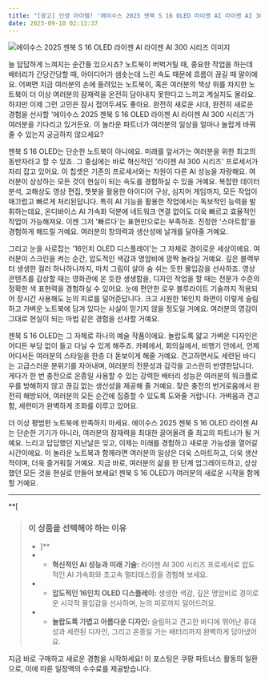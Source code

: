 ```yaml
---
title: "[광고] 인생 아이템! '에이수스 2025 젠북 S 16 OLED 라이젠 AI 라이젠 AI 300 시리즈'을(를) 만나보세요."
date: 2025-09-10 02:13:37
---
```

![에이수스 2025 젠북 S 16 OLED 라이젠 AI 라이젠 AI 300 시리즈 이미지](https://ads-partners.coupang.com/image1/uTVRenmgCmtriMf9uf8GjD9X9-ttoNP1V1dnT4cGEJUZiGLV1Pju1nOudRDUZ6iG3-0Tzg2Zog1rzUJwQDKGK0-SpNBhMqqMjeSYcfpgRbSgzVjizy1MEqGToh2IeCdlpzpKysjuUNmtZ-_AbVeSpwA8yIiZJRKNO3VEDeMbNdqUG8Re-p4g9ZK7RUsabbLnvekydtKs4wrSwUSlFe-b-qTxhIqK5HdM26LFjddJsrdSMvfqEWJ-6A24NORIPcnNYKY-M-MMt-DzFzg2HSbMlflNWBHV)

늘 답답하게 느껴지는 순간들 있으시죠? 노트북이 버벅거릴 때, 중요한 작업을 하는데 배터리가 간당간당할 때, 아이디어가 샘솟는데 느린 속도 때문에 흐름이 끊길 때 말이에요. 어쩌면 지금 여러분의 손에 들려있는 노트북이, 혹은 여러분의 책상 위를 차지한 노트북이 더 이상 여러분의 잠재력을 온전히 담아내지 못한다고 느끼고 계실지도 몰라요. 하지만 이제 그런 고민은 잠시 접어두셔도 좋아요. 완전히 새로운 시대, 완전히 새로운 경험을 선사할 '에이수스 2025 젠북 S 16 OLED 라이젠 AI 라이젠 AI 300 시리즈'가 여러분을 기다리고 있거든요. 이 놀라운 파트너가 여러분의 일상을 얼마나 놀랍게 바꿔줄 수 있는지 궁금하지 않으세요?

젠북 S 16 OLED는 단순한 노트북이 아니에요. 미래를 앞서가는 여러분을 위한 최고의 동반자라고 할 수 있죠. 그 중심에는 바로 혁신적인 '라이젠 AI 300 시리즈' 프로세서가 자리 잡고 있어요. 이 칩셋은 기존의 프로세서와는 차원이 다른 AI 성능을 자랑해요. 여러분이 상상하는 모든 것이 현실이 되는 속도를 경험하실 수 있을 거예요. 복잡한 데이터 분석, 고해상도 영상 편집, 챗봇을 활용한 아이디어 구상, 심지어 게임까지, 모든 작업이 매끄럽고 빠르게 처리된답니다. 특히 AI 기능을 활용한 작업에서는 독보적인 능력을 발휘하는데요, 온디바이스 AI 가속화 덕분에 네트워크 연결 없이도 더욱 빠르고 효율적인 작업이 가능해져요. 이젠 그저 '빠르다'는 표현만으로는 부족하죠. 진정한 '스마트함'을 경험하게 해드릴 거예요. 여러분의 창의력과 생산성에 날개를 달아줄 거예요.

그리고 눈을 사로잡는 '16인치 OLED 디스플레이'는 그 자체로 경이로운 세상이에요. 여러분이 스크린을 켜는 순간, 압도적인 색감과 명암비에 깜짝 놀라실 거예요. 깊은 블랙부터 생생한 컬러 하나하나까지, 마치 그림이 살아 숨 쉬는 듯한 몰입감을 선사하죠. 영상 콘텐츠를 감상할 때는 영화관에 온 듯한 생생함을, 디자인 작업을 할 때는 전문가 수준의 정확한 색 표현력을 경험하실 수 있어요. 눈에 편안한 로우 블루라이트 기술까지 적용되어 장시간 사용해도 눈의 피로를 덜어준답니다. 크고 시원한 16인치 화면이 이렇게 슬림하고 가벼운 노트북에 담겨 있다는 사실이 믿기지 않을 정도일 거예요. 여러분의 영감이 그대로 현실이 되는 마법 같은 경험을 선사할 거예요.

젠북 S 16 OLED는 그 자체로 하나의 예술 작품이에요. 놀랍도록 얇고 가벼운 디자인은 어디든 부담 없이 들고 다닐 수 있게 해주죠. 카페에서, 회의실에서, 비행기 안에서, 언제 어디서든 여러분의 스타일을 한층 더 돋보이게 해줄 거예요. 견고하면서도 세련된 바디는 고급스러운 분위기를 자아내며, 여러분의 전문성과 감각을 고스란히 반영한답니다. 게다가 한 번 충전으로 온종일 사용할 수 있는 강력한 배터리 성능은 여러분의 워크플로우를 방해하지 않고 끊김 없는 생산성을 제공해 줄 거예요. 잦은 충전의 번거로움에서 완전히 해방되어, 여러분의 모든 순간에 집중할 수 있도록 도와줄 거랍니다. 가벼움과 견고함, 세련미가 완벽하게 조화를 이루고 있어요.

더 이상 평범한 노트북에 만족하지 마세요. 에이수스 2025 젠북 S 16 OLED 라이젠 AI는 단순한 기기가 아니라, 여러분의 잠재력을 최대한 끌어올려 줄 최고의 파트너가 될 거예요. 느리고 답답했던 지난날은 잊고, 이제는 미래를 경험하고 새로운 가능성을 열어갈 시간이에요. 이 놀라운 노트북과 함께라면 여러분의 일상은 더욱 스마트하고, 더욱 생산적이며, 더욱 즐거워질 거예요. 지금 바로, 여러분의 삶을 한 단계 업그레이드하고, 상상했던 모든 것을 현실로 만들어 보세요! 젠북 S 16 OLED가 여러분의 새로운 시작을 함께할 거예요.

---

**[


> ### 이 상품을 선택해야 하는 이유
> - ]**
> - *   **혁신적인 AI 성능과 미래 기술:** 라이젠 AI 300 시리즈 프로세서로 압도적인 AI 가속화와 초고속 멀티태스킹을 경험해 보세요.
> - *   **압도적인 16인치 OLED 디스플레이:** 생생한 색감, 깊은 명암비로 경이로운 시각적 몰입감을 선사하며, 눈의 피로까지 덜어드려요.
> - *   **놀랍도록 가볍고 아름다운 디자인:** 슬림하고 견고한 바디에 뛰어난 휴대성과 세련된 디자인, 그리고 온종일 가는 배터리까지 완벽하게 담아냈어요.


지금 바로 구매하고 새로운 경험을 시작하세요!
이 포스팅은 쿠팡 파트너스 활동의 일환으로, 이에 따른 일정액의 수수료를 제공받습니다.

